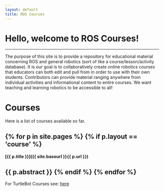 ```yaml
---
layout: default
title: ROS Courses
---
```


# Hello, welcome to ROS Courses!

----

The purpose of this site is to provide a repository for educational material concerning ROS and general robotics (sort of like a course/lesson/activity database).  It is our goal is to collaboratively create online robotics courses that educators can both edit and pull from in order to use with their own students.  Contributors can provide material ranging anywhere from individual activities and informational content to entire courses.  We want teaching and learning robotics to be accessible to all!



# Courses

Here is a list of courses available so far. 


{% for p in site.pages %}
    {% if p.layout == 'course' %}
----

#### [{{ p.title }}]({{ site.baseurl }}{{ p.url }})

{{ p.abstract }}
    {% endif %}
{% endfor %}
----


For TurtleBot Courses see: [here](turtlebot)
